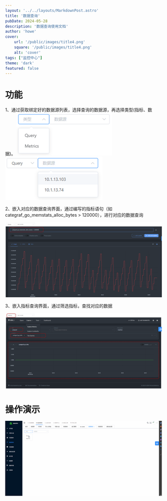 ```yaml
---
layout: '../../layouts/MarkdownPost.astro'
title: '数据查询'
pubDate: 2024-05-28
description: '数据查询使用文档'
author: 'howe'
cover:
    url: '/public/images/title4.png'
    square: '/public/images/title4.png'
    alt: 'cover'
tags: ["监控中心"] 
theme: 'dark'
featured: false
---
```


# 功能
1、通过获取绑定好的数据源列表，选择查询的数据源，再选择类型(指标、数据)。
![|inline](/public/images/3.png)
![|inline](/public/images/4.png)

2、嵌入对应的数据查询界面，通过编写的指标语句（如categraf_go_memstats_alloc_bytes > 120000），进行对应的数据查询

![|inline](/public/images/5.png)

3、嵌入指标查询界面，通过筛选指标，查找对应的数据

![|inline](/public/images/6.png)

# 操作演示

![|inline](/public/images/4.gif)
